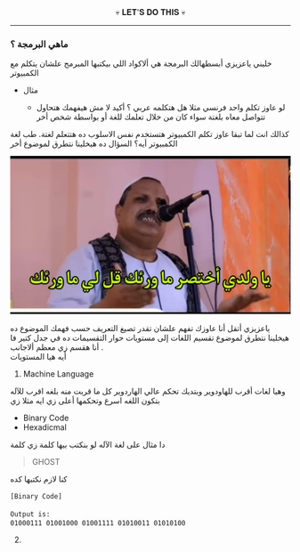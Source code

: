 
<div align="center"> 
💀 𝐋𝐄𝐓'𝐒 𝐃𝐎 𝐓𝐇𝐈𝐒 💀
</div>

---

### ماهي البرمجة ؟

خليني ياعزيزي أبسطهالك
البرمجة هي ألاكواد اللي بيكتبها المبرمج علشان يتكلم مع الكمبيوتر
- مثال
 
  -  لو عاوز تكلم واحد فرنسي مثلا هل هتكلمه عربي ؟ 
أكيد لا مش هيفهمك هتحاول تتواصل معاه بلغتة سواء كان من خلال تعلمك للغة أو بواسطة شخص أخر

كذالك انت لما تبقا عاوز تكلم الكمبيوتر هتستخدم نفس الاسلوب ده هتتعلم لغتة. 
طب لغة الكمبيوتر أيه؟ 
السؤال ده هيخلينا نتطرق لموضوع أخر  

![للضحك](./Images/1.JPEG "ميمز😂")

ياعزيزي أتقل أنا عاوزك تفهم علشان تقدر تصيغ التعريف حسب فهمك 
الموضوع ده هيخلينا نتطرق لموضوع  تقسيم اللغات إلى مستويات 
حوار التقسيمات ده في جدل كتير فا أنا هقسم زي معظم ألاجانب .  
أيه هيا المستويات 

1. Machine Language 
>
 وهيا لغات أقرب للهاودوير وبتديك تحكم عالي الهاردوير كل ما قربت منه بلغه اقرب للآله  بتكون اللغه اسرع وتحكمها أعلى
زي ايه مثلا زي 
 - Binary Code 
 - Hexadicmal 
>
دا مثال على لغة الآله لو بنكتب بيها كلمة زي كلمة
> GHOST
>
كنا لازم نكتبها كده
``` 
[Binary Code]

Output is:
01000111 01001000 01001111 01010011 01010100
```
  
2. 

